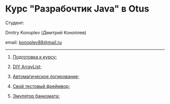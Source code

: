 # Курс "Разрабочтик Java" в Otus

Студент:

Dmitry Konoplev (Дмитрий Коноплев)

email: konoplev88@mail.ru
<hr>

1. [Подготовка к курсу;](https://github.com/Dmitry-khv/2019-09-otus-java-konoplev/tree/master/hw01-maven)

2. [DIY ArrayList;](https://github.com/Dmitry-khv/2019-09-otus-java-konoplev/tree/master/hw02-generics)

4. [Автомагическое логирование;](https://github.com/Dmitry-khv/2019-09-otus-java-konoplev/tree/master/hw04-al)

5. [Свой тестовый фреймвор;](https://github.com/Dmitry-khv/2019-09-otus-java-konoplev/tree/master/hw05-test_framework)

6. [Эмулятор банкомата;](https://github.com/Dmitry-khv/2019-09-otus-java-konoplev/tree/master/hw06-atm)
